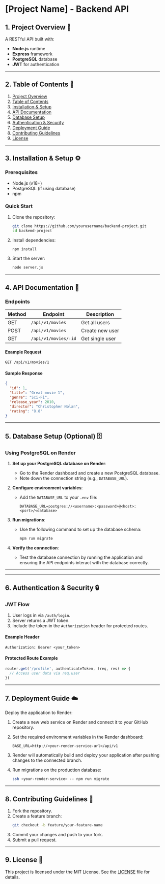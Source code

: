 # [Project Name] - Backend API

## 1. Project Overview 🚀

A RESTful API built with:

- **Node.js** runtime
- **Express** framework
- **PostgreSQL** database
- **JWT** for authentication

---

## 2. Table of Contents 📑

1. [Project Overview](#1-project-overview)
2. [Table of Contents](#2-table-of-contents)
3. [Installation & Setup](#3-installation--setup)
4. [API Documentation](#4-api-documentation)
5. [Database Setup](#5-database-setup-optional)
6. [Authentication & Security](#6-authentication--security)
7. [Deployment Guide](#7-deployment-guide)
8. [Contributing Guidelines](#8-contributing-guidelines)
9. [License](#9-license)

---

## 3. Installation & Setup ⚙️

### Prerequisites

- Node.js (v18+)
- PostgreSQL (if using database)
- npm

### Quick Start

1. Clone the repository:

   ```bash
   git clone https://github.com/yourusername/backend-project.git
   cd backend-project
   ```

2. Install dependencies:

   ```bash
   npm install
   ```

3. Start the server:

   ```bash
   node server.js
   ```

---

## 4. API Documentation 📖

### Endpoints

| Method | Endpoint             | Description     |
| ------ | -------------------- | --------------- |
| GET    | `/api/v1/movies`     | Get all users   |
| POST   | `/api/v1/movies`     | Create new user |
| GET    | `/api/v1/movies/:id` | Get single user |

#### Example Request

```http
GET /api/v1/movies/1
```

#### Sample Response

```json
{
  "id": 1,
  "title": "Great movie 1",
  "genre": "Sci-Fi",
  "release_year": 2010,
  "director": "Christopher Nolan",
  "rating": "8.8"
}
```

---

## 5. Database Setup (Optional) 🗄️

### Using PostgreSQL on Render

1. **Set up your PostgreSQL database on Render**:

   - Go to the Render dashboard and create a new PostgreSQL database.
   - Note down the connection string (e.g., `DATABASE_URL`).

2. **Configure environment variables**:

   - Add the `DATABASE_URL` to your `.env` file:
     ```
     DATABASE_URL=postgres://<username>:<password>@<host>:<port>/<database>
     ```

3. **Run migrations**:

   - Use the following command to set up the database schema:
     ```bash
     npm run migrate
     ```

4. **Verify the connection**:
   - Test the database connection by running the application and ensuring the API endpoints interact with the database correctly.

---

---

## 6. Authentication & Security 🔒

### JWT Flow

1. User logs in via `/auth/login`.
2. Server returns a JWT token.
3. Include the token in the `Authorization` header for protected routes.

#### Example Header

```http
Authorization: Bearer <your_token>
```

#### Protected Route Example

```javascript
router.get('/profile', authenticateToken, (req, res) => {
  // Access user data via req.user
})
```

---

## 7. Deployment Guide ☁️

Deploy the application to Render:

1. Create a new web service on Render and connect it to your GitHub repository.

2. Set the required environment variables in the Render dashboard:

   ```
   BASE_URL=http://<your-render-service-url>/api/v1
   ```

3. Render will automatically build and deploy your application after pushing changes to the connected branch.

4. Run migrations on the production database:
   ```bash
   ssh <your-render-service> -- npm run migrate
   ```

---

## 8. Contributing Guidelines 🤝

1. Fork the repository.
2. Create a feature branch:
   ```bash
   git checkout -b feature/your-feature-name
   ```
3. Commit your changes and push to your fork.
4. Submit a pull request.

---

## 9. License 📄

This project is licensed under the MIT License. See the [LICENSE](LICENSE) file for details.
